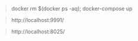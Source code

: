 > docker rm $(docker ps -aq); docker-compose up

> http://localhost:9991/

> http://localhost:8025/

